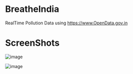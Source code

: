 # BreatheIndia
RealTime Pollution Data using https://www.OpenData.gov.in

# ScreenShots

![image](https://user-images.githubusercontent.com/7820888/92327127-2f158200-f075-11ea-9aa2-04f0bec68f9b.png)

![image](https://user-images.githubusercontent.com/7820888/92327158-510f0480-f075-11ea-9ce0-01d1739090f9.png)
